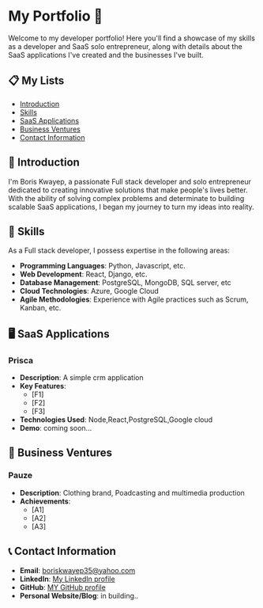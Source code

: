 # My Portfolio 🚀

Welcome to my developer portfolio! Here you'll find a showcase of my skills as a developer and SaaS solo entrepreneur, along with details about the SaaS applications I've created and the businesses I've built.

## 📋 My Lists

- [Introduction](#introduction)
- [Skills](#skills)
- [SaaS Applications](#saas-applications)
- [Business Ventures](#business-ventures)
- [Contact Information](#contact-information)

## 🌟 Introduction

I'm Boris Kwayep, a passionate Full stack developer and solo entrepreneur dedicated to creating innovative solutions that make people's lives better. With the ability of solving complex problems and determinate to building scalable SaaS applications, I began my journey to turn my ideas into reality.

## 💼 Skills

As a Full stack developer, I possess expertise in the following areas:

- **Programming Languages**: Python, Javascript, etc.
- **Web Development**: React, Django, etc.
- **Database Management**: PostgreSQL, MongoDB, SQL server, etc
- **Cloud Technologies**:  Azure, Google Cloud
- **Agile Methodologies**: Experience with Agile practices such as Scrum, Kanban, etc.

## 🖥️ SaaS Applications

### Prisca

- **Description**: A simple crm application
- **Key Features**:
  - [F1]
  - [F2]
  - [F3]
- **Technologies Used**: Node,React,PostgreSQL,Google cloud
- **Demo**: coming soon...


## 🚀 Business Ventures

### Pauze

- **Description**: Clothing brand, Poadcasting and multimedia production
- **Achievements**:
  - [A1]
  - [A2]
  - [A3]

## 📞 Contact Information

- **Email**: boriskwayep35@yahoo.com
- **LinkedIn**: [My LinkedIn profile](https://www.linkedin.com/in/boris-kwayep-1218581a3/)
- **GitHub**: [MY GitHub profile](https://github.com/Wilfridboris)
- **Personal Website/Blog**: in building..
